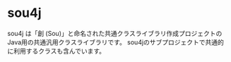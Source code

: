 # sou4j
sou4j は「創 (Sou)」と命名された共通クラスライブラリ作成プロジェクトのJava用の共通汎用クラスライブラリです。 sou4jのサブプロジェクトで共通的に利用するクラスも含んでいます。
